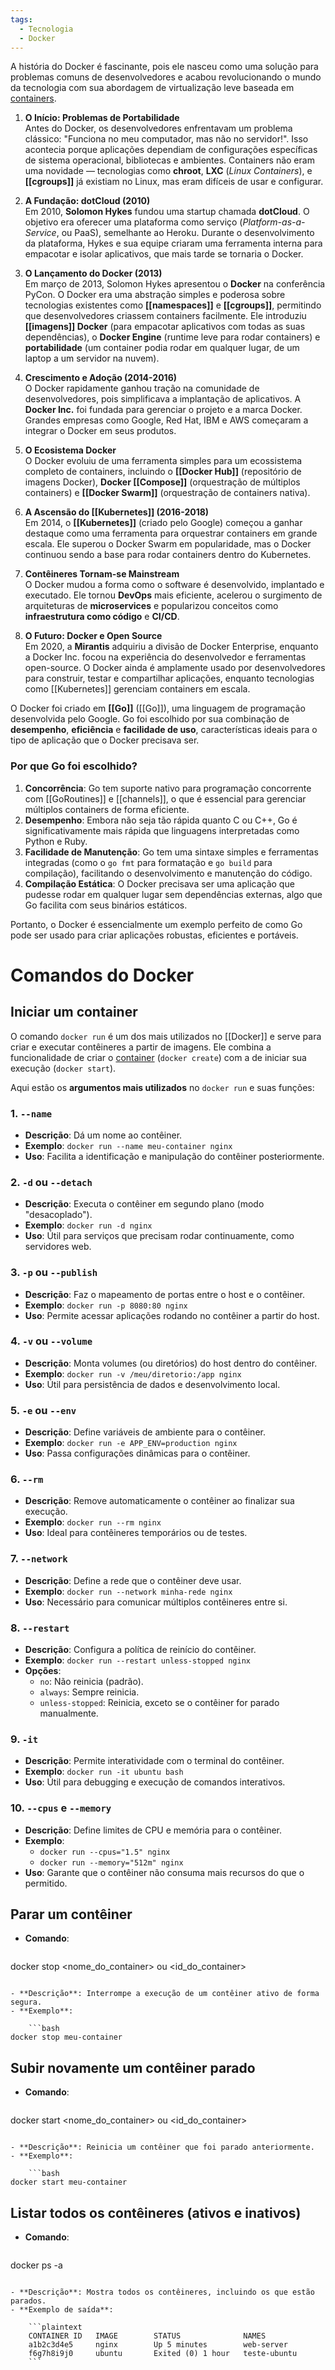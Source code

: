 ```yaml
---
tags:
  - Tecnologia
  - Docker
---
```

A história do Docker é fascinante, pois ele nasceu como uma solução para problemas comuns de desenvolvedores e acabou revolucionando o mundo da tecnologia com sua abordagem de virtualização leve baseada em [containers](Container.md).

1. **O Início: Problemas de Portabilidade**  
    Antes do Docker, os desenvolvedores enfrentavam um problema clássico: "Funciona no meu computador, mas não no servidor!". Isso acontecia porque aplicações dependiam de configurações específicas de sistema operacional, bibliotecas e ambientes. Containers não eram uma novidade — tecnologias como **chroot**, **LXC** (_Linux Containers_), e **[[cgroups]]** já existiam no Linux, mas eram difíceis de usar e configurar.
    
2. **A Fundação: dotCloud (2010)**  
    Em 2010, **Solomon Hykes** fundou uma startup chamada **dotCloud**. O objetivo era oferecer uma plataforma como serviço (_Platform-as-a-Service_, ou PaaS), semelhante ao Heroku. Durante o desenvolvimento da plataforma, Hykes e sua equipe criaram uma ferramenta interna para empacotar e isolar aplicativos, que mais tarde se tornaria o Docker.
    
3. **O Lançamento do Docker (2013)**  
    Em março de 2013, Solomon Hykes apresentou o **Docker** na conferência PyCon. O Docker era uma abstração simples e poderosa sobre tecnologias existentes como **[[namespaces]]** e **[[cgroups]]**, permitindo que desenvolvedores criassem containers facilmente. Ele introduziu **[[imagens]] Docker** (para empacotar aplicativos com todas as suas dependências), o **Docker Engine** (runtime leve para rodar containers) e **portabilidade** (um container podia rodar em qualquer lugar, de um laptop a um servidor na nuvem).
    
4. **Crescimento e Adoção (2014-2016)**  
    O Docker rapidamente ganhou tração na comunidade de desenvolvedores, pois simplificava a implantação de aplicativos. A **Docker Inc.** foi fundada para gerenciar o projeto e a marca Docker. Grandes empresas como Google, Red Hat, IBM e AWS começaram a integrar o Docker em seus produtos.
    
5. **O Ecosistema Docker**  
    O Docker evoluiu de uma ferramenta simples para um ecossistema completo de containers, incluindo o **[[Docker Hub]]** (repositório de imagens Docker), **Docker [[Compose]]** (orquestração de múltiplos containers) e **[[Docker Swarm]]** (orquestração de containers nativa).
    
6. **A Ascensão do [[Kubernetes]] (2016-2018)**  
    Em 2014, o **[[Kubernetes]]** (criado pelo Google) começou a ganhar destaque como uma ferramenta para orquestrar containers em grande escala. Ele superou o Docker Swarm em popularidade, mas o Docker continuou sendo a base para rodar containers dentro do Kubernetes.
    
7. **Contêineres Tornam-se Mainstream**  
    O Docker mudou a forma como o software é desenvolvido, implantado e executado. Ele tornou **DevOps** mais eficiente, acelerou o surgimento de arquiteturas de **microservices** e popularizou conceitos como **infraestrutura como código** e **CI/CD**.
    
8. **O Futuro: Docker e Open Source**  
    Em 2020, a **Mirantis** adquiriu a divisão de Docker Enterprise, enquanto a Docker Inc. focou na experiência do desenvolvedor e ferramentas open-source. O Docker ainda é amplamente usado por desenvolvedores para construir, testar e compartilhar aplicações, enquanto tecnologias como [[Kubernetes]] gerenciam containers em escala.

O Docker foi criado em **[[Go]]** ([[Go]]), uma linguagem de programação desenvolvida pelo Google. Go foi escolhido por sua combinação de **desempenho**, **eficiência** e **facilidade de uso**, características ideais para o tipo de aplicação que o Docker precisava ser.

### **Por que Go foi escolhido?**

1. **Concorrência**: Go tem suporte nativo para programação concorrente com [[GoRoutines]] e [[channels]], o que é essencial para gerenciar múltiplos containers de forma eficiente.
2. **Desempenho**: Embora não seja tão rápida quanto C ou C++, Go é significativamente mais rápida que linguagens interpretadas como Python e Ruby.
3. **Facilidade de Manutenção**: Go tem uma sintaxe simples e ferramentas integradas (como o `go fmt` para formatação e `go build` para compilação), facilitando o desenvolvimento e manutenção do código.
4. **Compilação Estática**: O Docker precisava ser uma aplicação que pudesse rodar em qualquer lugar sem dependências externas, algo que Go facilita com seus binários estáticos.

Portanto, o Docker é essencialmente um exemplo perfeito de como Go pode ser usado para criar aplicações robustas, eficientes e portáveis.

# Comandos do Docker

## Iniciar um container

O comando `docker run` é um dos mais utilizados no [[Docker]] e serve para criar e executar contêineres a partir de imagens. Ele combina a funcionalidade de criar o [container](Container.md) (`docker create`) com a de iniciar sua execução (`docker start`).

Aqui estão os **argumentos mais utilizados** no `docker run` e suas funções:

### **1. `--name`**

- **Descrição**: Dá um nome ao contêiner.
- **Exemplo**: `docker run --name meu-container nginx`
- **Uso**: Facilita a identificação e manipulação do contêiner posteriormente.

### **2. `-d` ou `--detach`**

- **Descrição**: Executa o contêiner em segundo plano (modo "desacoplado").
- **Exemplo**: `docker run -d nginx`
- **Uso**: Útil para serviços que precisam rodar continuamente, como servidores web.

### **3. `-p` ou `--publish`**

- **Descrição**: Faz o mapeamento de portas entre o host e o contêiner.
- **Exemplo**: `docker run -p 8080:80 nginx`
- **Uso**: Permite acessar aplicações rodando no contêiner a partir do host.

### **4. `-v` ou `--volume`**

- **Descrição**: Monta volumes (ou diretórios) do host dentro do contêiner.
- **Exemplo**: `docker run -v /meu/diretorio:/app nginx`
- **Uso**: Útil para persistência de dados e desenvolvimento local.

### **5. `-e` ou `--env`**

- **Descrição**: Define variáveis de ambiente para o contêiner.
- **Exemplo**: `docker run -e APP_ENV=production nginx`
- **Uso**: Passa configurações dinâmicas para o contêiner.

### **6. `--rm`**

- **Descrição**: Remove automaticamente o contêiner ao finalizar sua execução.
- **Exemplo**: `docker run --rm nginx`
- **Uso**: Ideal para contêineres temporários ou de testes.

### **7. `--network`**

- **Descrição**: Define a rede que o contêiner deve usar.
- **Exemplo**: `docker run --network minha-rede nginx`
- **Uso**: Necessário para comunicar múltiplos contêineres entre si.

### **8. `--restart`**

- **Descrição**: Configura a política de reinício do contêiner.
- **Exemplo**: `docker run --restart unless-stopped nginx`
- **Opções**:
    - `no`: Não reinicia (padrão).
    - `always`: Sempre reinicia.
    - `unless-stopped`: Reinicia, exceto se o contêiner for parado manualmente.

### **9. `-it`**

- **Descrição**: Permite interatividade com o terminal do contêiner.
- **Exemplo**: `docker run -it ubuntu bash`
- **Uso**: Útil para debugging e execução de comandos interativos.

### **10. `--cpus` e `--memory`**

- **Descrição**: Define limites de CPU e memória para o contêiner.
- **Exemplo**:
    - `docker run --cpus="1.5" nginx`
    - `docker run --memory="512m" nginx`
- **Uso**: Garante que o contêiner não consuma mais recursos do que o permitido.

## **Parar um contêiner**

- **Comando**:

    ```bash
docker stop <nome_do_container> ou <id_do_container>
```

- **Descrição**: Interrompe a execução de um contêiner ativo de forma segura.
- **Exemplo**:

    ```bash
docker stop meu-container
```


## **Subir novamente um contêiner parado**

- **Comando**:

    ```bash
docker start <nome_do_container> ou <id_do_container>
```

- **Descrição**: Reinicia um contêiner que foi parado anteriormente.
- **Exemplo**:

    ```bash
docker start meu-container
```

## **Listar todos os contêineres (ativos e inativos)**

- **Comando**:

    ```bash
docker ps -a
```

- **Descrição**: Mostra todos os contêineres, incluindo os que estão parados.
- **Exemplo de saída**:

    ```plaintext
    CONTAINER ID   IMAGE        STATUS              NAMES
    a1b2c3d4e5     nginx        Up 5 minutes        web-server
    f6g7h8i9j0     ubuntu       Exited (0) 1 hour   teste-ubuntu
    ```